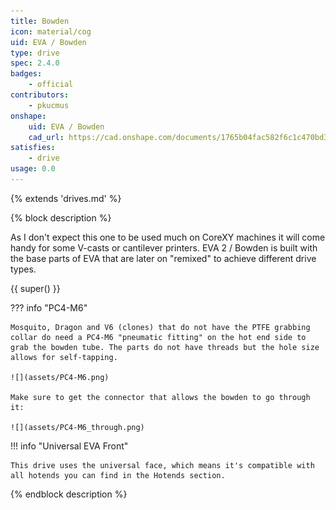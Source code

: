 ```yaml
---
title: Bowden
icon: material/cog
uid: EVA / Bowden
type: drive
spec: 2.4.0
badges:
    - official
contributors: 
    - pkucmus
onshape: 
    uid: EVA / Bowden
    cad_url: https://cad.onshape.com/documents/1765b04fac582f6c1c470bd3/w/1cc31596374d6ce51cd23fa9/e/f36b4d773104fcd6926a6641
satisfies:
    - drive
usage: 0.0
---
```


{% extends 'drives.md' %}

{% block description %}

As I don't expect this one to be used much on CoreXY machines it will come handy for some V-casts or cantilever printers. EVA 2 / Bowden is built with the base parts of EVA that are later on "remixed" to achieve different drive types.

{{ super() }}

??? info "PC4-M6"

    Mosquito, Dragon and V6 (clones) that do not have the PTFE grabbing collar do need a PC4-M6 "pneumatic fitting" on the hot end side to grab the bowden tube. The parts do not have threads but the hole size allows for self-tapping.

    ![](assets/PC4-M6.png)

    Make sure to get the connector that allows the bowden to go through it:

    ![](assets/PC4-M6_through.png)

!!! info "Universal EVA Front"

    This drive uses the universal face, which means it's compatible with all hotends you can find in the Hotends section.

{% endblock description %}
